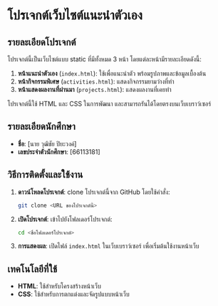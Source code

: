# โปรเจกต์เว็บไซต์แนะนำตัวเอง

## รายละเอียดโปรเจกต์
โปรเจกต์นี้เป็นเว็บไซต์แบบ static ที่มีทั้งหมด 3 หน้า โดยแต่ละหน้ามีรายละเอียดดังนี้:
1. **หน้าแนะนำตัวเอง** (`index.html`): ใช้เพื่อแนะนำตัว พร้อมรูปภาพและข้อมูลเบื้องต้น
2. **หน้ากิจกรรมพิเศษ** (`activities.html`): แสดงกิจกรรมยามว่างที่ทำ
3. **หน้าแสดงผลงานที่ผ่านมา** (`projects.html`): แสดงผลงานที่เคยทำ

โปรเจกต์นี้ใช้ HTML และ CSS ในการพัฒนา และสามารถรันได้โดยตรงบนเว็บเบราว์เซอร์

## รายละเอียดนักศึกษา
- **ชื่อ**: [นาย วุฒิชัย ปิยะวงค์]
- **เลขประจำตัวนักศึกษา**: [66113181]

## วิธีการติดตั้งและใช้งาน
1. **ดาวน์โหลดโปรเจกต์**: clone โปรเจกต์นี้จาก GitHub โดยใช้คำสั่ง:
    ```bash
    git clone <URL ของโปรเจกต์นี้>
    ```
2. **เปิดโปรเจกต์**: เข้าไปยังโฟลเดอร์โปรเจกต์:
    ```bash
    cd <ชื่อโฟลเดอร์โปรเจกต์>
    ```
3. **การแสดงผล**: เปิดไฟล์ `index.html` ในเว็บเบราว์เซอร์ เพื่อเริ่มต้นใช้งานหน้าเว็บ

## เทคโนโลยีที่ใช้
- **HTML**: ใช้สำหรับโครงสร้างหน้าเว็บ
- **CSS**: ใช้สำหรับการตกแต่งและจัดรูปแบบหน้าเว็บ
